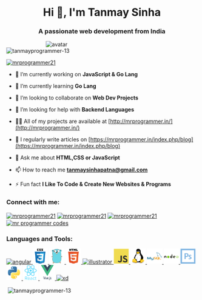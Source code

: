 <h1 align="center">Hi 👋, I'm Tanmay Sinha</h1>
<h3 align="center">A passionate web development from India</h3>

<img align="right" alt="avatar" width="400" src="https://mrprogrammer.in/wp-content/uploads/2022/04/avatar.png">

<p align="left"> <img src="https://komarev.com/ghpvc/?username=tanmayprogrammer-13&label=Profile%20views&color=0e75b6&style=flat" alt="tanmayprogrammer-13" /> </p>

<p align="left"> <a href="https://twitter.com/mrprogrammer21" target="blank"><img src="https://img.shields.io/twitter/follow/mrprogrammer21?logo=twitter&style=for-the-badge" alt="mrprogrammer21" /></a> </p>

- 🔭 I’m currently working on **JavaScript & Go Lang**

- 🌱 I’m currently learning **Go Lang**

- 👯 I’m looking to collaborate on **Web Dev Projects**

- 🤝 I’m looking for help with **Backend Languages**

- 👨‍💻 All of my projects are available at [http://mrprogrammer.in/](http://mrprogrammer.in/)

- 📝 I regularly write articles on [https://mrprogrammer.in/index.php/blog](https://mrprogrammer.in/index.php/blog)

- 💬 Ask me about **HTML,CSS or JavaScript**

- 📫 How to reach me **tanmaysinhapatna@gmail.com**

- ⚡ Fun fact **I Like To Code & Create New Websites & Programs**

<h3 align="left">Connect with me:</h3>
<p align="left">
<a href="https://twitter.com/mrprogrammer21" target="blank"><img align="center" src="https://raw.githubusercontent.com/rahuldkjain/github-profile-readme-generator/master/src/images/icons/Social/twitter.svg" alt="mrprogrammer21" height="30" width="40" /></a>
<a href="https://fb.com/mrprogrammer21" target="blank"><img align="center" src="https://raw.githubusercontent.com/rahuldkjain/github-profile-readme-generator/master/src/images/icons/Social/facebook.svg" alt="mrprogrammer21" height="30" width="40" /></a>
<a href="https://instagram.com/mrprogrammer21" target="blank"><img align="center" src="https://raw.githubusercontent.com/rahuldkjain/github-profile-readme-generator/master/src/images/icons/Social/instagram.svg" alt="mrprogrammer21" height="30" width="40" /></a>
<a href="https://www.youtube.com/c/mr programmer codes" target="blank"><img align="center" src="https://raw.githubusercontent.com/rahuldkjain/github-profile-readme-generator/master/src/images/icons/Social/youtube.svg" alt="mr programmer codes" height="30" width="40" /></a>
</p>

<h3 align="left">Languages and Tools:</h3>
<p align="left"> <a href="https://angular.io" target="_blank" rel="noreferrer"> <img src="https://angular.io/assets/images/logos/angular/angular.svg" alt="angular" width="40" height="40"/> </a> <a href="https://www.w3schools.com/css/" target="_blank" rel="noreferrer"> <img src="https://raw.githubusercontent.com/devicons/devicon/master/icons/css3/css3-original-wordmark.svg" alt="css3" width="40" height="40"/> </a> <a href="https://golang.org" target="_blank" rel="noreferrer"> <img src="https://raw.githubusercontent.com/devicons/devicon/master/icons/go/go-original.svg" alt="go" width="40" height="40"/> </a> <a href="https://www.w3.org/html/" target="_blank" rel="noreferrer"> <img src="https://raw.githubusercontent.com/devicons/devicon/master/icons/html5/html5-original-wordmark.svg" alt="html5" width="40" height="40"/> </a> <a href="https://www.adobe.com/in/products/illustrator.html" target="_blank" rel="noreferrer"> <img src="https://www.vectorlogo.zone/logos/adobe_illustrator/adobe_illustrator-icon.svg" alt="illustrator" width="40" height="40"/> </a> <a href="https://developer.mozilla.org/en-US/docs/Web/JavaScript" target="_blank" rel="noreferrer"> <img src="https://raw.githubusercontent.com/devicons/devicon/master/icons/javascript/javascript-original.svg" alt="javascript" width="40" height="40"/> </a> <a href="https://www.linux.org/" target="_blank" rel="noreferrer"> <img src="https://raw.githubusercontent.com/devicons/devicon/master/icons/linux/linux-original.svg" alt="linux" width="40" height="40"/> </a> <a href="https://www.mysql.com/" target="_blank" rel="noreferrer"> <img src="https://raw.githubusercontent.com/devicons/devicon/master/icons/mysql/mysql-original-wordmark.svg" alt="mysql" width="40" height="40"/> </a> <a href="https://nodejs.org" target="_blank" rel="noreferrer"> <img src="https://raw.githubusercontent.com/devicons/devicon/master/icons/nodejs/nodejs-original-wordmark.svg" alt="nodejs" width="40" height="40"/> </a> <a href="https://www.photoshop.com/en" target="_blank" rel="noreferrer"> <img src="https://raw.githubusercontent.com/devicons/devicon/master/icons/photoshop/photoshop-line.svg" alt="photoshop" width="40" height="40"/> </a> <a href="https://www.python.org" target="_blank" rel="noreferrer"> <img src="https://raw.githubusercontent.com/devicons/devicon/master/icons/python/python-original.svg" alt="python" width="40" height="40"/> </a> <a href="https://reactjs.org/" target="_blank" rel="noreferrer"> <img src="https://raw.githubusercontent.com/devicons/devicon/master/icons/react/react-original-wordmark.svg" alt="react" width="40" height="40"/> </a> <a href="https://vuejs.org/" target="_blank" rel="noreferrer"> <img src="https://raw.githubusercontent.com/devicons/devicon/master/icons/vuejs/vuejs-original-wordmark.svg" alt="vuejs" width="40" height="40"/> </a> <a href="https://www.adobe.com/products/xd.html" target="_blank" rel="noreferrer"> <img src="https://cdn.worldvectorlogo.com/logos/adobe-xd.svg" alt="xd" width="40" height="40"/> </a> </p>

<p>&nbsp;<img align="center" src="https://github-readme-stats.vercel.app/api?username=tanmayprogrammer-13&show_icons=true&locale=en" alt="tanmayprogrammer-13" /></p>

